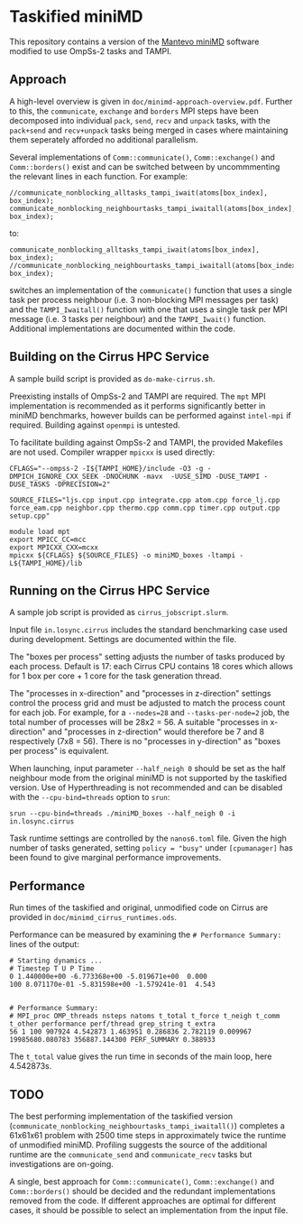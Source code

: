 # Taskified miniMD
This repository contains a version of the [Mantevo miniMD](https://github.com/Mantevo/miniMD) software modified to use OmpSs-2 tasks and TAMPI.

## Approach
A high-level overview is given in ```doc/minimd-approach-overview.pdf```. Further to this, the ```communicate```, ```exchange``` and ```borders``` MPI steps have been decomposed into individual ```pack```, ```send```, ```recv``` and ```unpack``` tasks, with the ```pack+send``` and ```recv+unpack``` tasks being merged in cases where maintaining them seperately afforded no additional parallelism.

Several implementations of ```Comm::communicate()```, ```Comm::exchange()``` and ```Comm::borders()``` exist and can be switched between by uncommmenting the relevant lines in each function. For example:

```
//communicate_nonblocking_alltasks_tampi_iwait(atoms[box_index], box_index);
communicate_nonblocking_neighbourtasks_tampi_iwaitall(atoms[box_index], box_index);
```

to:

```
communicate_nonblocking_alltasks_tampi_iwait(atoms[box_index], box_index);
//communicate_nonblocking_neighbourtasks_tampi_iwaitall(atoms[box_index], box_index);
```

switches an implementation of the ```communicate()``` function that uses a single task per process neighbour (i.e. 3 non-blocking MPI messages per task) and the ```TAMPI_Iwaitall()``` function with one that uses a single task per MPI message (i.e. 3 tasks per neighbour) and the ```TAMPI_Iwait()``` function. Additional implementations are documented within the code.

## Building on the Cirrus HPC Service
A sample build script is provided as ```do-make-cirrus.sh```.

Preexisting installs of OmpSs-2 and TAMPI are required. The ```mpt``` MPI implementation is recommended as it performs significantly better in miniMD benchmarks, however builds can be performed against ```intel-mpi``` if required. Building against ```openmpi``` is untested.

To facilitate building against OmpSs-2 and TAMPI, the provided Makefiles are not used. Compiler wrapper ```mpicxx``` is used directly:

```
CFLAGS="--ompss-2 -I${TAMPI_HOME}/include -O3 -g -DMPICH_IGNORE_CXX_SEEK -DNOCHUNK -mavx  -UUSE_SIMD -DUSE_TAMPI -DUSE_TASKS -DPRECISION=2"

SOURCE_FILES="ljs.cpp input.cpp integrate.cpp atom.cpp force_lj.cpp force_eam.cpp neighbor.cpp thermo.cpp comm.cpp timer.cpp output.cpp setup.cpp"

module load mpt
export MPICC_CC=mcc
export MPICXX_CXX=mcxx
mpicxx ${CFLAGS} ${SOURCE_FILES} -o miniMD_boxes -ltampi -L${TAMPI_HOME}/lib
```

## Running on the Cirrus HPC Service
A sample job script is provided as ```cirrus_jobscript.slurm```.

Input file ```in.losync.cirrus``` includes the standard benchmarking case used during development. Settings are documented within the file.

The "boxes per process" setting adjusts the number of tasks produced by each process. Default is 17: each Cirrus CPU contains 18 cores which allows for 1 box per core + 1 core for the task generation thread.

The "processes in x-direction" and "processes in z-direction" settings control the process grid and must be adjusted to match the process count for each job. For example, for a ```--nodes=28``` and ```--tasks-per-node=2``` job, the total number of processes will be 28x2 = 56. A suitable "processes in x-direction" and "processes in z-direction" would therefore be 7 and 8 respectively (7x8 = 56). There is no "processes in y-direction" as "boxes per process" is equivalent.

When launching, input parameter ```--half_neigh 0``` should be set as the half neighbour mode from the original miniMD is not supported by the taskified version. Use of Hyperthreading is not recommended and can be disabled with the ```--cpu-bind=threads``` option to ```srun```:

```srun --cpu-bind=threads ./miniMD_boxes --half_neigh 0 -i in.losync.cirrus```

Task runtime settings are controlled by the ```nanos6.toml``` file. Given the high number of tasks generated, setting ```policy = "busy"``` under ```[cpumanager]``` has been found to give marginal performance improvements.

## Performance
Run times of the taskified and original, unmodified code on Cirrus are provided in ```doc/minimd_cirrus_runtimes.ods```.

Performance can be measured by examining the ```# Performance Summary:``` lines of the output:

```
# Starting dynamics ...
# Timestep T U P Time
0 1.440000e+00 -6.773368e+00 -5.019671e+00  0.000
100 8.071170e-01 -5.831598e+00 -1.579241e-01  4.543


# Performance Summary:
# MPI_proc OMP_threads nsteps natoms t_total t_force t_neigh t_comm t_other performance perf/thread grep_string t_extra
56 1 100 907924 4.542873 1.463951 0.286836 2.782119 0.009967 19985680.080783 356887.144300 PERF_SUMMARY 0.388933
```

The ```t_total``` value gives the run time in seconds of the main loop, here 4.542873s.

## TODO
The best performing implementation of the taskified version (```communicate_nonblocking_neighbourtasks_tampi_iwaitall()```) completes a 61x61x61 problem with 2500 time steps in approximately twice the runtime of unmodified miniMD. Profiling suggests the source of the additional runtime are the ```communicate_send``` and ```communicate_recv``` tasks but investigations are on-going.

A single, best approach for ```Comm::communicate()```, ```Comm::exchange()``` and ```Comm::borders()``` should be decided and the redundant implementations removed from the code. If different approaches are optimal for different cases, it should be possible to select an implementation from the input file.
